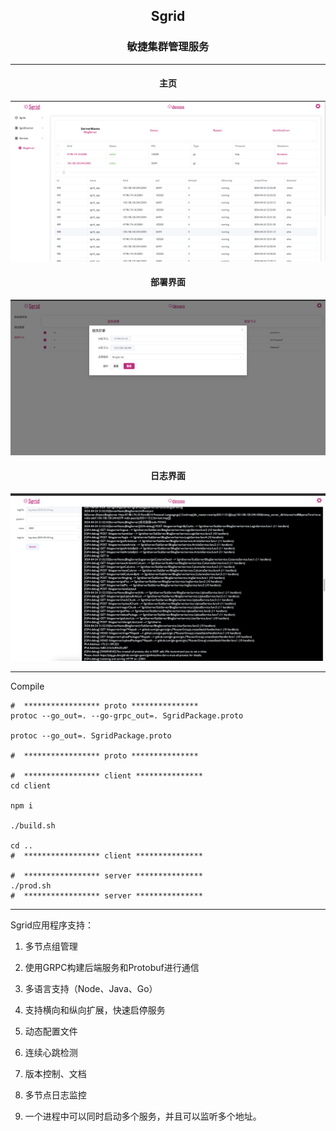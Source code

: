 <h2 align="center">Sgrid</h2>

<h3 align="center">敏捷集群管理服务</h3>

***
<h4 align="center">主页</h4>
<img src="./note/grid0424.png" />

<h4 align="center">部署界面</h4>
<img src="./note/release.png" />

<h4 align="center">日志界面</h4>
<img src="./note/logger.png" />

***
Compile

````shell
#  ***************** proto ***************
protoc --go_out=. --go-grpc_out=. SgridPackage.proto

protoc --go_out=. SgridPackage.proto

#  ***************** proto ***************

#  ***************** client ***************
cd client 

npm i

./build.sh

cd ..
#  ***************** client ***************

#  ***************** server ***************
./prod.sh
#  ***************** server ***************
````

***
Sgrid应用程序支持：

1. 多节点组管理

2. 使用GRPC构建后端服务和Protobuf进行通信

3. 多语言支持（Node、Java、Go）

4. 支持横向和纵向扩展，快速启停服务

5. 动态配置文件

6. 连续心跳检测

7. 版本控制、文档

8. 多节点日志监控

9. 一个进程中可以同时启动多个服务，并且可以监听多个地址。